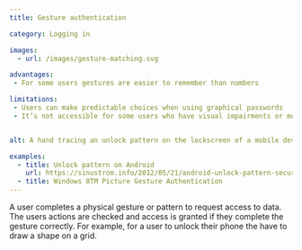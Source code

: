 ```yaml
---
title: Gesture authentication

category: Logging in

images:
  - url: /images/gesture-matching.svg

advantages:
 - For some users gestures are easier to remember than numbers

limitations:
 - Users can make predictable choices when using graphical passwords
 - It’s not accessible for some users who have visual impairments or mobility issues


alt: A hand tracing an unlock pattern on the lockscreen of a mobile device.

examples:
  - title: Unlock pattern on Android
    url: https://sinustrom.info/2012/05/21/android-unlock-pattern-security-analysis/
  - title: Windows 8TM Picture Gesture Authentication
---
```


A user completes a physical gesture or pattern to request access to data. The users actions are checked and access is granted if they complete the gesture correctly. For example, for a user to unlock their phone the have to draw a shape on a grid.
